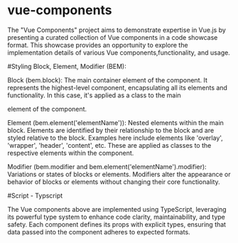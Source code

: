 # vue-components
The "Vue Components" project aims to demonstrate expertise in Vue.js by presenting a curated collection of Vue components in a code showcase format. 
This showcase provides an opportunity to explore the implementation details of various Vue components,functionality, and usage.

#Styling
Block, Element, Modifier (BEM):

Block (bem.block): The main container element of the component. It represents the highest-level component, encapsulating all its elements and functionality. In this case, it's applied as a class to the main <div> element of the component.

Element (bem.element('elementName')): Nested elements within the main block. Elements are identified by their relationship to the block and are styled relative to the block. Examples here include elements like 'overlay', 'wrapper', 'header', 'content', etc. These are applied as classes to the respective elements within the component.

Modifier (bem.modifier and bem.element('elementName').modifier): Variations or states of blocks or elements. Modifiers alter the appearance or behavior of blocks or elements without changing their core functionality.

#Script - Typscript

The Vue components above are implemented using TypeScript, leveraging its powerful type system to enhance code clarity, maintainability, and type safety. 
Each component defines its props with explicit types, ensuring that data passed into the component adheres to expected formats. 
